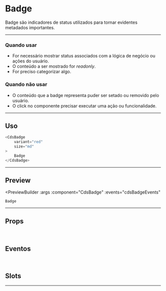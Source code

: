 # Badge

Badge são indicadores de status utilizados para tornar evidentes metadados importantes.

---

### Quando usar

- For necessário mostrar status associados com a lógica de negócio ou ações do usuário.
- O conteúdo a ser mostrado for *readonly*.
- For preciso categorizar algo.

### Quando não usar

- O conteúdo que a badge representa puder ser setado ou removido pelo usuário.
- O click no componente precisar executar uma ação ou funcionalidade.

---

## Uso

```js
<CdsBadge
	variant="red"
	size="md"
>
	Badge
</CdsBadge>
```

---

## Preview

<PreviewBuilder
	:args
	:component="CdsBadge"
	:events="cdsBadgeEvents"
>
	Badge
</PreviewBuilder>

---

## Props

<APITable
	name="CdsBadge"
	section="props"
/>

<br>

## Eventos

<APITable
	name="CdsBadge"
	section="events"
/>
<br>

## Slots

<APITable
	name="CdsBadge"
	section="slots"
/>

---

<script setup>
import { ref } from 'vue';
import CdsBadge from '@/components/Badge.vue';

const cdsBadgeEvents = [
	'click'
];

const args = ref({});
</script>
